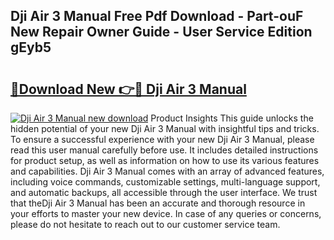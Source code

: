 ## Dji Air 3 Manual Free Pdf Download - Part-ouF New Repair Owner Guide - User Service Edition gEyb5

# <h2><a href="http://bc19541.oget.top/?id=Dji+Air+3+Manual">🔗Download New 👉🔴 Dji Air 3 Manual</a></h2>

[![Dji Air 3 Manual new download](https://i.imgur.com/5g1atiW.png)](http://bc19541.oget.top/?id=Dji+Air+3+Manual)
Product Insights This guide unlocks the hidden potential of your new Dji Air 3 Manual with insightful tips and tricks. To ensure a successful experience with your new Dji Air 3 Manual, please read this user manual carefully before use. It includes detailed instructions for product setup, as well as information on how to use its various features and capabilities. Dji Air 3 Manual comes with an array of advanced features, including voice commands, customizable settings, multi-language support, and automatic backups, all accessible through the user interface. We trust that theDji Air 3 Manual has been an accurate and thorough resource in your efforts to master your new device. In case of any queries or concerns, please do not hesitate to reach out to our customer service team.
